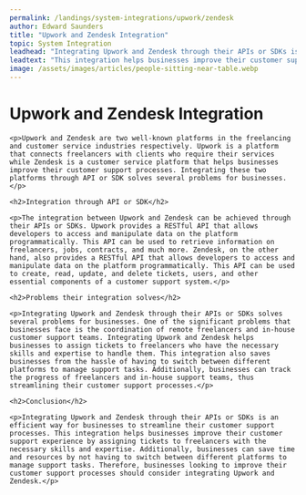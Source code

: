 ```yaml
---
permalink: /landings/system-integrations/upwork/zendesk
author: Edward Saunders
title: "Upwork and Zendesk Integration"
topic: System Integration
leadhead: "Integrating Upwork and Zendesk through their APIs or SDKs is an efficient way for businesses to streamline their customer support processes"
leadtext: "This integration helps businesses improve their customer support experience by assigning tickets to freelancers with the necessary skills and expertise. Additionally, businesses can save time and resources by not having to switch between different platforms to manage support tasks. Therefore, businesses looking to improve their customer support processes should consider integrating Upwork and Zendesk."
image: /assets/images/articles/people-sitting-near-table.webp
---
```

<div class="arttext">	<h1>Upwork and Zendesk Integration</h1>

	<p>Upwork and Zendesk are two well-known platforms in the freelancing and customer service industries respectively. Upwork is a platform that connects freelancers with clients who require their services while Zendesk is a customer service platform that helps businesses improve their customer support processes. Integrating these two platforms through API or SDK solves several problems for businesses.</p>

	<h2>Integration through API or SDK</h2>

	<p>The integration between Upwork and Zendesk can be achieved through their APIs or SDKs. Upwork provides a RESTful API that allows developers to access and manipulate data on the platform programmatically. This API can be used to retrieve information on freelancers, jobs, contracts, and much more. Zendesk, on the other hand, also provides a RESTful API that allows developers to access and manipulate data on the platform programmatically. This API can be used to create, read, update, and delete tickets, users, and other essential components of a customer support system.</p>

	<h2>Problems their integration solves</h2>

	<p>Integrating Upwork and Zendesk through their APIs or SDKs solves several problems for businesses. One of the significant problems that businesses face is the coordination of remote freelancers and in-house customer support teams. Integrating Upwork and Zendesk helps businesses to assign tickets to freelancers who have the necessary skills and expertise to handle them. This integration also saves businesses from the hassle of having to switch between different platforms to manage support tasks. Additionally, businesses can track the progress of freelancers and in-house support teams, thus streamlining their customer support processes.</p>

	<h2>Conclusion</h2>

	<p>Integrating Upwork and Zendesk through their APIs or SDKs is an efficient way for businesses to streamline their customer support processes. This integration helps businesses improve their customer support experience by assigning tickets to freelancers with the necessary skills and expertise. Additionally, businesses can save time and resources by not having to switch between different platforms to manage support tasks. Therefore, businesses looking to improve their customer support processes should consider integrating Upwork and Zendesk.</p>
	
</div>